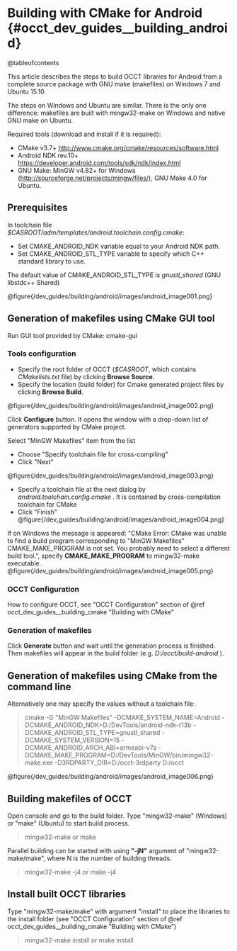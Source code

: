Building with CMake for Android {#occt_dev_guides__building_android}
===================

@tableofcontents

This article describes the steps to build OCCT libraries for Android from a complete source package
with GNU make (makefiles) on Windows 7 and Ubuntu 15.10.

The steps on Windows and Ubuntu are similar. There is the only one difference: makefiles are built with mingw32-make
on Windows and native GNU make on Ubuntu.

Required tools (download and install if it is required):
  - CMake v3.7+ http://www.cmake.org/cmake/resources/software.html
  - Android NDK rev.10+ https://developer.android.com/tools/sdk/ndk/index.html
  - GNU Make: MinGW v4.82+ for Windows (http://sourceforge.net/projects/mingw/files/), GNU Make 4.0 for Ubuntu. 

## Prerequisites

In toolchain file <i>$CASROOT/adm/templates/android.toolchain.config.cmake</i>:

  - Set CMAKE_ANDROID_NDK variable equal to your Android NDK path.
  - Set CMAKE_ANDROID_STL_TYPE variable to specify which C++ standard library to use.

The default value of CMAKE_ANDROID_STL_TYPE is <i>gnustl_shared</i> (GNU libstdc++ Shared)

@figure{/dev_guides/building/android/images/android_image001.png}

## Generation of makefiles using CMake GUI tool
Run GUI tool provided by CMake: cmake-gui

### Tools configuration
  - Specify the root folder of OCCT (<i>$CASROOT</i>, which contains *CMakelists.txt* file) by clicking **Browse Source**.
  - Specify the location (build folder) for Cmake generated project files by clicking **Browse Build**.

@figure{/dev_guides/building/android/images/android_image002.png}

Click **Configure** button. It opens the window with a drop-down list of generators supported by CMake project.

Select "MinGW Makefiles" item from the list
  - Choose "Specify toolchain file for cross-compiling"
  - Click "Next"

@figure{/dev_guides/building/android/images/android_image003.png}

  - Specify a toolchain file at the next dialog by <i>android.toolchain.config.cmake</i> . It is contained by cross-compilation toolchain for CMake
  - Click "Finish"
@figure{/dev_guides/building/android/images/android_image004.png}

If on Windows the message is appeared: "CMake Error: CMake was unable to find a build program corresponding to "MinGW Makefiles"
CMAKE_MAKE_PROGRAM is not set.  You probably need to select a different build tool.",
specify **CMAKE_MAKE_PROGRAM** to mingw32-make executable.
@figure{/dev_guides/building/android/images/android_image005.png}

### OCCT Configuration

How to configure OCCT, see "OCCT Configuration" section of @ref occt_dev_guides__building_cmake "Building with CMake"

### Generation of makefiles

Click **Generate** button and wait until the generation process is finished. 
Then makefiles will appear in the build folder (e.g. <i> D:/occt/build-android </i>).

## Generation of makefiles using CMake from the command line

Alternatively one may specify the values without a toolchain file:

> cmake -G "MinGW Makefiles" -DCMAKE_SYSTEM_NAME=Android -DCMAKE_ANDROID_NDK=D:/DevTools/android-ndk-r13b -DCMAKE_ANDROID_STL_TYPE=gnustl_shared -DCMAKE_SYSTEM_VERSION=15 -DCMAKE_ANDROID_ARCH_ABI=armeabi-v7a -DCMAKE_MAKE_PROGRAM=D:/DevTools/MinGW/bin/mingw32-make.exe -D3RDPARTY_DIR=D:/occt-3rdparty D:/occt

@figure{/dev_guides/building/android/images/android_image006.png}

## Building makefiles of OCCT

Open console and go to the build folder. Type "mingw32-make" (Windows) or "make" (Ubuntu) to start build process.

> mingw32-make
or
> make


Parallel building can be started with using **"-jN"** argument of "mingw32-make/make", where N is the number of building threads.

> mingw32-make -j4
or
> make -j4

## Install built OCCT libraries

Type "mingw32-make/make" with argument "install" to place the libraries 
to the install folder (see "OCCT Configuration" section of @ref occt_dev_guides__building_cmake "Building with CMake")

> mingw32-make install
or
> make install

